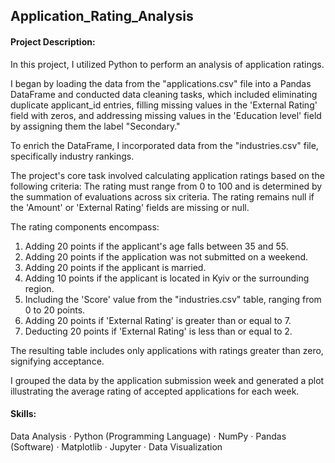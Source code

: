 ## Application_Rating_Analysis

#### Project Description:
In this project, I utilized Python to perform an analysis of application ratings.

I began by loading the data from the "applications.csv" file into a Pandas DataFrame and conducted data cleaning tasks, which included eliminating duplicate applicant_id entries, filling missing values in the 'External Rating' field with zeros, and addressing missing values in the 'Education level' field by assigning them the label "Secondary."

To enrich the DataFrame, I incorporated data from the "industries.csv" file, specifically industry rankings.

The project's core task involved calculating application ratings based on the following criteria: The rating must range from 0 to 100 and is determined by the summation of evaluations across six criteria. The rating remains null if the 'Amount' or 'External Rating' fields are missing or null.

The rating components encompass:
1. Adding 20 points if the applicant's age falls between 35 and 55.
2. Adding 20 points if the application was not submitted on a weekend.
3. Adding 20 points if the applicant is married.
4. Adding 10 points if the applicant is located in Kyiv or the surrounding region.
5. Including the 'Score' value from the "industries.csv" table, ranging from 0 to 20 points.
6. Adding 20 points if 'External Rating' is greater than or equal to 7.
7. Deducting 20 points if 'External Rating' is less than or equal to 2.

The resulting table includes only applications with ratings greater than zero, signifying acceptance.

I grouped the data by the application submission week and generated a plot illustrating the average rating of accepted applications for each week.

#### Skills:
Data Analysis · Python (Programming Language) · NumPy · Pandas (Software) · Matplotlib · Jupyter · Data Visualization
